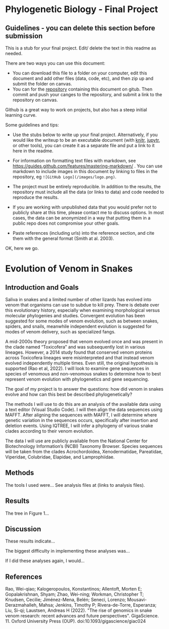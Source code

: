 # Phylogenetic Biology - Final Project

## Guidelines - you can delete this section before submission

This is a stub for your final project. Edit/ delete the text in this readme as needed.

There are two ways you can use this document:  
- You can download this file to a folder on your computer, edit this document and add other files (data, code, etc), and then zip up and submit the folder on canvas.
- You can for the [repository](finalproject) containing this document on gitub. Then commit and push your canges to the repository, and submit a link to the repository on canvas.

Github is a great way to work on projects, but also has a steep initial learning curve.


Some guidelines and tips:

- Use the stubs below to write up your final project. Alternatively, if you would like the writeup to be an executable document (with [knitr](http://yihui.name/knitr/), [jupytr](http://jupyter.org/), or other tools), you can create it as a separate file and put a link to it here in the readme.

- For information on formatting text files with markdown, see https://guides.github.com/features/mastering-markdown/ . You can use markdown to include images in this document by linking to files in the repository, eg `![GitHub Logo](/images/logo.png)`.

- The project must be entirely reproducible. In addition to the results, the repository must include all the data (or links to data) and code needed to reproduce the results.

- If you are working with unpublished data that you would prefer not to publicly share at this time, please contact me to discuss options. In most cases, the data can be anonymized in a way that putting them in a public repo does not compromise your other goals.

- Paste references (including urls) into the reference section, and cite them with the general format (Smith at al. 2003).

OK, here we go.

# Evolution of Venom in Snakes

## Introduction and Goals

Saliva in snakes and a limited number of other lizards has evolved into venom that organisms can use to subdue to kill prey. There is debate over this evolutionary history, especially when examining morphological versus molecular phylogenies and studies. Convergent evolution has been suggested for some modes of venom evolution, such as between snakes, spiders, and snails, meanwhile independent evolution is suggested for modes of venom delivery, such as specialized fangs.

A mid-2000s theory proposed that venom evolved once and was present in the clade named “Toxicofera” and was subsequently lost in various lineages. However, a 2014 study found that conserved venom proteins across Toxicofera lineages were misinterpreted and that instead venom evolved independently multiple times. Even still, the original hypothesis is supported (Rao et al, 2022). I will look to examine gene sequences in species of venomous and non-venomous snakes to determine how to best represent venom evolution with phylogenetics and gene sequencing.

The goal of my project is to answer the questions: how did venom in snakes evolve and how can this best be described phylogenetically? 

The methods I will use to do this are an analysis of the available data using a text editor (Visual Studio Code). I will then align the data sequences using MAFFT. After aligning the sequences with MAFFT, I will determine where genetic variation in the sequences occurs, specifically after insertion and deletion events. Using IQTREE, I will infer a phylogeny of various snake clades according to their venom evolution. 

The data I will use are publicly available from the National Center for Biotechnology Information’s (NCBI) Taxonomy Browser. Species sequences will be taken from the clades Acrochordoidea, Xenodermatidae, Pareatidae, Viperidae, Colubridae, Elapidae, and Lamprophiidae.  

## Methods

The tools I used were... See analysis files at (links to analysis files).

## Results

The tree in Figure 1...

## Discussion

These results indicate...

The biggest difficulty in implementing these analyses was...

If I did these analyses again, I would...

## References
Rao, Wei-qiao; Kalogeropoulos, Konstantinos; Allentoft, Morten E; Gopalakrishnan, Shyam; Zhao, Wei-ning; Workman, Christopher T; Knudsen, Cecilie; Jiménez-Mena, Belén; Seneci, Lorenzo; Mousavi-Derazmahalleh, Mahsa; Jenkins, Timothy P; Rivera-de-Torre, Esperanza; Liu, Si-qi; Laustsen, Andreas H (2022). "The rise of genomics in snake venom research: recent advances and future perspectives". GigaScience. 11. Oxford University Press (OUP). doi:10.1093/gigascience/giac024


